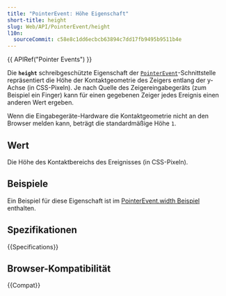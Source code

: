 ```yaml
---
title: "PointerEvent: Höhe Eigenschaft"
short-title: height
slug: Web/API/PointerEvent/height
l10n:
  sourceCommit: c58e8c1dd6ecbcb63894c7dd17fb9495b9511b4e
---
```


{{ APIRef("Pointer Events") }}

Die **`height`** schreibgeschützte Eigenschaft der
[`PointerEvent`](/de/docs/Web/API/PointerEvent)-Schnittstelle repräsentiert die Höhe der Kontaktgeometrie des Zeigers entlang der y-Achse (in CSS-Pixeln). Je nach Quelle des Zeigereingabegeräts (zum Beispiel ein Finger) kann für einen gegebenen Zeiger jedes Ereignis einen anderen Wert ergeben.

Wenn die Eingabegeräte-Hardware die Kontaktgeometrie nicht an den Browser melden kann, beträgt die standardmäßige Höhe `1`.

## Wert

Die Höhe des Kontaktbereichs des Ereignisses (in CSS-Pixeln).

## Beispiele

Ein Beispiel für diese Eigenschaft ist im [PointerEvent.width Beispiel](/de/docs/Web/API/PointerEvent/width#examples) enthalten.

## Spezifikationen

{{Specifications}}

## Browser-Kompatibilität

{{Compat}}
